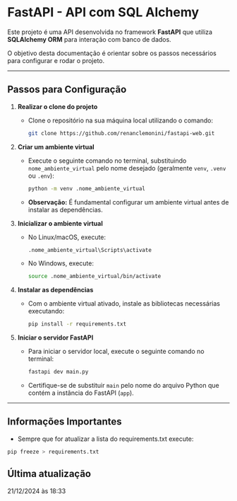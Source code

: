 # FastAPI - API com SQL Alchemy

Este projeto é uma API desenvolvida no framework **FastAPI** que utiliza **SQLAlchemy ORM** para interação com banco de dados.

O objetivo desta documentação é orientar sobre os passos necessários para configurar e rodar o projeto.

---

## Passos para Configuração

1. **Realizar o clone do projeto**
   - Clone o repositório na sua máquina local utilizando o comando:
     ```bash
     git clone https://github.com/renanclemonini/fastapi-web.git
     ```

2. **Criar um ambiente virtual**
   - Execute o seguinte comando no terminal, substituindo `nome_ambiente_virtual` pelo nome desejado (geralmente `venv`, `.venv` ou `.env`):
     ```bash
     python -m venv .nome_ambiente_virtual
     ```
   - **Observação:** É fundamental configurar um ambiente virtual antes de instalar as dependências.

3. **Inicializar o ambiente virtual**
   - No Linux/macOS, execute:
     ```bash
     .nome_ambiente_virtual\Scripts\activate
     ```
   - No Windows, execute:
     ```bash
     source .nome_ambiente_virtual/bin/activate
     ```

4. **Instalar as dependências**
   - Com o ambiente virtual ativado, instale as bibliotecas necessárias executando:
     ```bash
     pip install -r requirements.txt
     ```

5. **Iniciar o servidor FastAPI**
   - Para iniciar o servidor local, execute o seguinte comando no terminal:
     ```bash
     fastapi dev main.py
     ```
   - Certifique-se de substituir `main` pelo nome do arquivo Python que contém a instância do FastAPI (`app`).

---

## Informações Importantes
   - Sempre que for atualizar a lista do requirements.txt execute:
   ```bash
   pip freeze > requirements.txt
   ```

## Última atualização
21/12/2024 às 18:33
